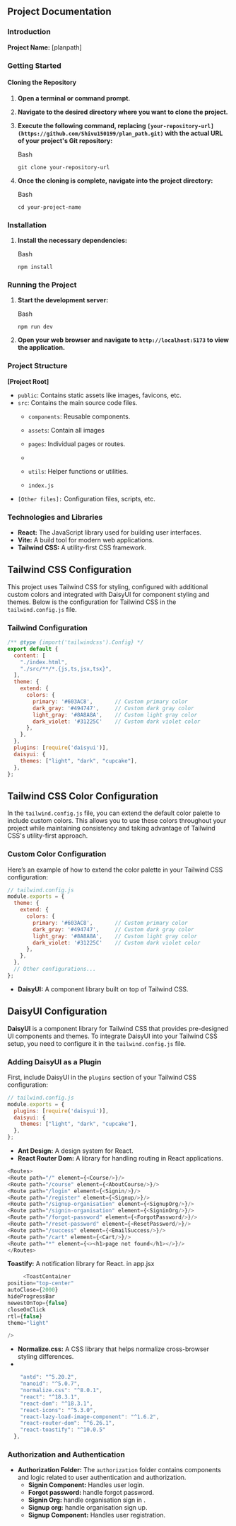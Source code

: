 Project Documentation
---------------------

### Introduction

**Project Name:** [planpath]

### Getting Started

#### Cloning the Repository

1.  **Open a terminal or command prompt.**
2.  **Navigate to the desired directory where you want to clone the project.**
3.  **Execute the following command, replacing `[your-repository-url](https://github.com/Shivu150199/plan_path.git)` with the actual URL of your project's Git repository:**

    Bash

    ```
    git clone your-repository-url

    ```

  

4.  **Once the cloning is complete, navigate into the project directory:**

    Bash

    ```
    cd your-project-name

    ```

 

### Installation

1.  **Install the necessary dependencies:**

    Bash

    ```
    npm install

    ```

   

### Running the Project

1.  **Start the development server:**

    Bash

    ```
    npm run dev

    ```

3.  **Open your web browser and navigate to `http://localhost:5173` to view the application.**

   

### Project Structure

**[Project Root]**

-   `public`: Contains static assets like images, favicons, etc.
-   `src`: Contains the main source code files.
    -   `components`: Reusable components.
    -   `assets`: Contain all images
    -   `pages`: Individual pages or routes.
    -  
    -   `utils`: Helper functions or utilities.

    -   `index.js`
-   `[Other files]:` Configuration files, scripts, etc.

### Technologies and Libraries

-   **React:** The JavaScript library used for building user interfaces.
-   **Vite:** A build tool for modern web applications.
-   **Tailwind CSS:** A utility-first CSS framework.
## Tailwind CSS Configuration

This project uses Tailwind CSS for styling, configured with additional custom colors and integrated with DaisyUI for component styling and themes. Below is the configuration for Tailwind CSS in the `tailwind.config.js` file.

### Tailwind Configuration

```javascript
/** @type {import('tailwindcss').Config} */
export default {
  content: [
    "./index.html",
    "./src/**/*.{js,ts,jsx,tsx}",
  ],
  theme: {
    extend: {
      colors: {
        primary: '#603AC8',       // Custom primary color
        dark_gray: '#494747',     // Custom dark gray color
        light_gray: '#8A8A8A',    // Custom light gray color
        dark_violet: '#31225C'    // Custom dark violet color
      },
    },
  },
  plugins: [require('daisyui')],
  daisyui: {
    themes: ["light", "dark", "cupcake"],
  },
};
```

  ## Tailwind CSS Color Configuration

In the `tailwind.config.js` file, you can extend the default color palette to include custom colors. This allows you to use these colors throughout your project while maintaining consistency and taking advantage of Tailwind CSS's utility-first approach.

### Custom Color Configuration

Here’s an example of how to extend the color palette in your Tailwind CSS configuration:

```javascript
// tailwind.config.js
module.exports = {
  theme: {
    extend: {
      colors: {
        primary: '#603AC8',       // Custom primary color
        dark_gray: '#494747',     // Custom dark gray color
        light_gray: '#8A8A8A',    // Custom light gray color
        dark_violet: '#31225C'    // Custom dark violet color
      },
    },
  },
  // Other configurations...
};

 ```
-   **DaisyUI:** A component library built on top of Tailwind CSS.
  ## DaisyUI Configuration

**DaisyUI** is a component library for Tailwind CSS that provides pre-designed UI components and themes. To integrate DaisyUI into your Tailwind CSS setup, you need to configure it in the `tailwind.config.js` file.

### Adding DaisyUI as a Plugin

First, include DaisyUI in the `plugins` section of your Tailwind CSS configuration:

```javascript
// tailwind.config.js
module.exports = {
  plugins: [require('daisyui')],
  daisyui: {
    themes: ["light", "dark", "cupcake"],
  },
};
```
-   **Ant Design:** A design system for React.
-   **React Router Dom:** A library for handling routing in React applications.
   ```js
  <Routes>
<Route path="/" element={<Course/>}/>
<Route path="/course" element={<AboutCourse/>}/>
<Route path="/login" element={<Signin/>}/>
<Route path="/register" element={<Signup/>}/>
<Route path="/signup-organisation" element={<SignupOrg/>}/>
<Route path="/signin-organisation" element={<SigninOrg/>}/>
<Route path="/forgot-password" element={<ForgotPassword/>}/>
<Route path="/reset-password" element={<ResetPassword/>}/>
<Route path="/success" element={<EmailSuccess/>}/>
<Route path="/cart" element={<Cart/>}/>
<Route path="*" element={<><h1>page not found</h1></>}/>
  </Routes>
 ```
 **Toastify:** A notification library for React.
    in app.jsx
 ```js 
      <ToastContainer
position="top-center"
autoClose={2000}
hideProgressBar
newestOnTop={false}
closeOnClick
rtl={false}
theme="light"

/>
  ```
-   **Normalize.css:** A CSS library that helps normalize cross-browser styling differences.
-   
```js "dependencies": {
    "antd": "^5.20.2",
    "nanoid": "^5.0.7",
    "normalize.css": "^8.0.1",
    "react": "^18.3.1",
    "react-dom": "^18.3.1",
    "react-icons": "^5.3.0",
    "react-lazy-load-image-component": "^1.6.2",
    "react-router-dom": "^6.26.1",
    "react-toastify": "^10.0.5"
  },
 ```

### Authorization and Authentication

-   **Authorization Folder:** The `authorization` folder contains components and logic related to user authentication and authorization.
    -   **Signin Component:** Handles user login.
    -   **Forgot password:** handle forgot password.
    -   **Signin Org:** handle organisation sign in .
    -   **Signup org:** handle organisation sign up.
    -   **Signup Component:** Handles user registration.


  
